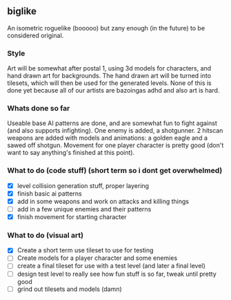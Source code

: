 ## biglike

An isometric roguelike (booooo) but zany enough (in the future) to be considered original. 


### Style
Art will be somewhat after postal 1, using 3d models for characters, and hand drawn art for backgrounds. The hand drawn art will be turned into tilesets, 
which will then be used for the generated levels. None of this is done yet because all of our artists are bazoingas adhd and also art is hard.

### Whats done so far
Useable base AI patterns are done, and are somewhat fun to fight against (and also supports infighting). One enemy is added, a shotgunner. 2 hitscan weapons are added with models and animations: a golden eagle and a sawed off shotgun. Movement for one player character is pretty good (don't want to say anything's finished at this point). 

### What to do (code stuff) (short term so i dont get overwhelmed)
- [X] level collision generation stuff, proper layering
- [X] finish basic ai patterns
- [X] add in some weapons and work on attacks and killing things
- [ ] add in a few unique enemies and their patterns
- [X] finish movement for starting character 

### What to do (visual art)
- [X] Create a short term use tileset to use for testing
- [ ] Create models for a player character and some enemies
- [ ] create a final tileset for use with a test level (and later a final level)
- [ ] design test level to really see how fun stuff is so far, tweak until pretty good
- [ ] grind out tilesets and models (damn)
